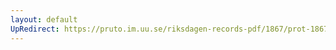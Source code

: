 ```yaml
---
layout: default
UpRedirect: https://pruto.im.uu.se/riksdagen-records-pdf/1867/prot-1867--ak--513/prot-1867--ak--513_006.pdf
---
```

